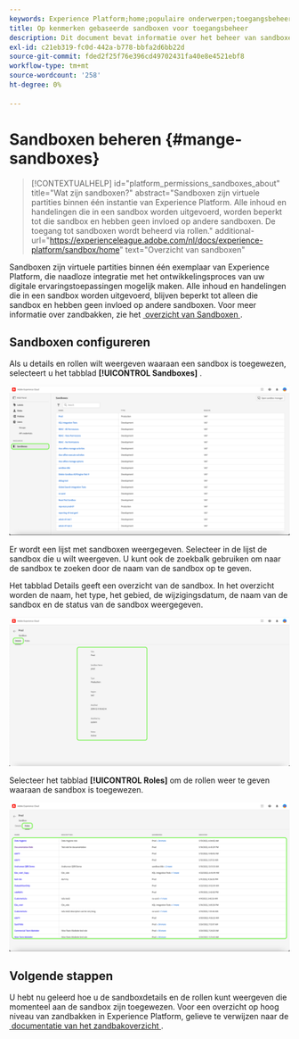 ```yaml
---
keywords: Experience Platform;home;populaire onderwerpen;toegangsbeheer;op attributen-gebaseerd toegangsbeheer;ABAC
title: Op kenmerken gebaseerde sandboxen voor toegangsbeheer
description: Dit document bevat informatie over het beheer van sandboxen via de machtigingsinterface in Adobe Experience Cloud
exl-id: c21eb319-fc0d-442a-b778-bbfa2d6bb22d
source-git-commit: fded2f25f76e396cd49702431fa40e8e4521ebf8
workflow-type: tm+mt
source-wordcount: '258'
ht-degree: 0%

---
```


# Sandboxen beheren {#mange-sandboxes}

>[!CONTEXTUALHELP]
>id="platform_permissions_sandboxes_about"
>title="Wat zijn sandboxen?"
>abstract="Sandboxen zijn virtuele partities binnen één instantie van Experience Platform. Alle inhoud en handelingen die in een sandbox worden uitgevoerd, worden beperkt tot die sandbox en hebben geen invloed op andere sandboxen. De toegang tot sandboxen wordt beheerd via rollen."
>additional-url="https://experienceleague.adobe.com/nl/docs/experience-platform/sandbox/home" text="Overzicht van sandboxen"

Sandboxen zijn virtuele partities binnen één exemplaar van Experience Platform, die naadloze integratie met het ontwikkelingsproces van uw digitale ervaringstoepassingen mogelijk maken. Alle inhoud en handelingen die in een sandbox worden uitgevoerd, blijven beperkt tot alleen die sandbox en hebben geen invloed op andere sandboxen. Voor meer informatie over zandbakken, zie het [&#x200B; overzicht van Sandboxen &#x200B;](../../../sandboxes/home.md).

## Sandboxen configureren

Als u details en rollen wilt weergeven waaraan een sandbox is toegewezen, selecteert u het tabblad **[!UICONTROL Sandboxes]** .

![&#x200B; fc-sandboxen-lusje &#x200B;](../../images/flac-ui/flac-sandboxes-tab.png)

Er wordt een lijst met sandboxen weergegeven. Selecteer in de lijst de sandbox die u wilt weergeven. U kunt ook de zoekbalk gebruiken om naar de sandbox te zoeken door de naam van de sandbox op te geven.

Het tabblad Details geeft een overzicht van de sandbox. In het overzicht worden de naam, het type, het gebied, de wijzigingsdatum, de naam van de sandbox en de status van de sandbox weergegeven.

![&#x200B; fc-zandbakken-details &#x200B;](../../images/flac-ui/flac-sandboxes-details.png)

Selecteer het tabblad **[!UICONTROL Roles]** om de rollen weer te geven waaraan de sandbox is toegewezen.

![&#x200B; fc-zandbakken-rollen &#x200B;](../../images/flac-ui/flac-sandboxes-roles.png)

## Volgende stappen

U hebt nu geleerd hoe u de sandboxdetails en de rollen kunt weergeven die momenteel aan de sandbox zijn toegewezen. Voor een overzicht op hoog niveau van zandbakken in Experience Platform, gelieve te verwijzen naar de [&#x200B; documentatie van het zandbakoverzicht &#x200B;](../../sanboxes/../ui/overview.md).
